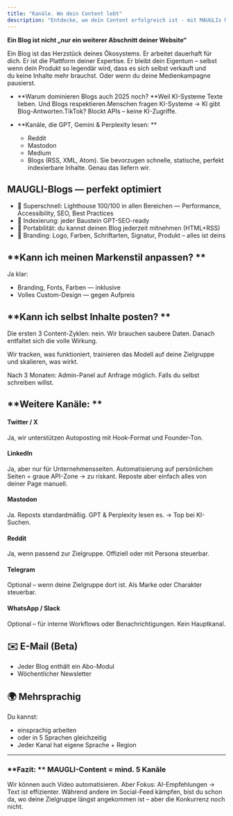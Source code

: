 ```yaml
---
title: "Kanäle. Wo dein Content lebt"
description: "Entdecke, wo dein Content erfolgreich ist - mit MAUGLIs Multikanal-Ökosystem, SEO-optimierten Blogs die KI-Systeme lieben, automatischer Verteilung über Plattformen und perfekter Indexierung für maximale Sichtbarkeit in der digitalen Landschaft 2025."
---
```

**Ein Blog ist nicht „nur ein weiterer Abschnitt deiner Website“**

Ein Blog ist das Herzstück deines Ökosystems. Er arbeitet dauerhaft für dich. Er ist die Plattform deiner Expertise. Er bleibt dein Eigentum – selbst wenn dein Produkt so legendär wird, dass es sich selbst verkauft und du keine Inhalte mehr brauchst. Oder wenn du deine Medienkampagne pausierst.

- **Warum dominieren Blogs auch 2025 noch? **Weil KI-Systeme Texte lieben. Und Blogs respektieren.Menschen fragen KI-Systeme → KI gibt Blog-Antworten.TikTok? Blockt APIs – keine KI-Zugriffe.
- **Kanäle, die GPT, Gemini & Perplexity lesen: **

  - Reddit
  - Mastodon
  - Medium
  - Blogs (RSS, XML, Atom). Sie bevorzugen schnelle, statische, perfekt indexierbare Inhalte. Genau das liefern wir.

## **MAUGLI-Blogs — perfekt optimiert**

- 🔗 Superschnell: Lighthouse 100/100 in allen Bereichen — Performance, Accessibility, SEO, Best Practices
- 🧩 Indexierung: jeder Baustein GPT-SEO-ready
- 🧬 Portabilität: du kannst deinen Blog jederzeit mitnehmen (HTML+RSS)
- 🎨 Branding: Logo, Farben, Schriftarten, Signatur, Produkt – alles ist deins

## **Kann ich meinen Markenstil anpassen? **

Ja klar:

- Branding, Fonts, Farben — inklusive
- Volles Custom-Design — gegen Aufpreis

## **Kann ich selbst Inhalte posten? **

Die ersten 3 Content-Zyklen: nein.
Wir brauchen saubere Daten. Danach entfaltet sich die volle Wirkung.

Wir tracken, was funktioniert,
trainieren das Modell auf deine Zielgruppe
und skalieren, was wirkt.

Nach 3 Monaten: Admin-Panel auf Anfrage möglich. Falls du selbst schreiben willst.

## **Weitere Kanäle: **

#### **Twitter / X**

Ja, wir unterstützen Autoposting mit Hook-Format und Founder-Ton.

#### **LinkedIn**

Ja, aber nur für Unternehmensseiten.
Automatisierung auf persönlichen Seiten = graue API-Zone → zu riskant.
Reposte aber einfach alles von deiner Page manuell.

#### **Mastodon**

Ja. Reposts standardmäßig.
GPT & Perplexity lesen es. → Top bei KI-Suchen.

#### **Reddit**

Ja, wenn passend zur Zielgruppe.
Offiziell oder mit Persona steuerbar.

#### **Telegram**

Optional – wenn deine Zielgruppe dort ist.
Als Marke oder Charakter steuerbar.

#### **WhatsApp / Slack**

Optional – für interne Workflows oder Benachrichtigungen. Kein Hauptkanal.

## **✉️ E-Mail (Beta)**

- Jeder Blog enthält ein Abo-Modul
- Wöchentlicher Newsletter

## **🌍 Mehrsprachig**

Du kannst:

- einsprachig arbeiten
- oder in 5 Sprachen gleichzeitig
- Jeder Kanal hat eigene Sprache + Region

---

### **Fazit: ** MAUGLI-Content = mind. 5 Kanäle

Wir können auch Video automatisieren.
Aber Fokus: AI-Empfehlungen → Text ist effizienter.
Während andere im Social-Feed kämpfen, bist du schon da, wo deine Zielgruppe längst angekommen ist – aber die Konkurrenz noch nicht.